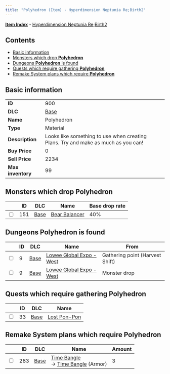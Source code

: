 ```yaml
---
title: "Polyhedron (Item) - Hyperdimension Neptunia Re;Birth2"
---
```


[**Item Index**](/neptunia/rb2/item/index.html) - [Hyperdimension Neptunia Re;Birth2](/neptunia/rb2)

## Contents

- [Basic information](#basic-information)
- [Monsters which drop **Polyhedron**](#monsters-which-drop-polyhedron)
- [Dungeons **Polyhedron** is found](#dungeons-polyhedron-is-found)
- [Quests which require gathering **Polyhedron**](#quests-which-require-gathering-polyhedron)
- [Remake System plans which require **Polyhedron**](#remake-system-plans-which-require-polyhedron)

## Basic information

|   |   |
| -- | -- |
| **ID** | 900 |
| **DLC** | [Base](/neptunia/rb2/dlc/0-base.html) |
| **Name** | Polyhedron |
| **Type** | Material |
| **Description** | Looks like something to use when creating Plans. Try and make as much as you can! |
| **Buy Price** | 0 |
| **Sell Price** | 2234 |
| **Max inventory** | 99 |

## Monsters which drop **Polyhedron**

|    | ID | DLC | Name | Base drop rate |
| -- | -- | --- | ---- | -------------- |
| <input type="checkbox" id="rb2-monster-0-151" class="trackbox" /> | 151 | [Base](/neptunia/rb2/dlc/0-base.html) | [Bear Balancer](/neptunia/rb2/monster/0-151-bear-balancer.html) | 40% |

## Dungeons **Polyhedron** is found

|    | ID | DLC | Name | From |
| -- | -- | --- | ---- | ---- |
| <input type="checkbox" id="rb2-dungeon-0-9" class="trackbox" /> | 9 | [Base](/neptunia/rb2/dlc/0-base.html) | [Lowee Global Expo - West](/neptunia/rb2/dungeon/0-9-lowee-global-expo-west.html) | Gathering point (Harvest Shift) |
| <input type="checkbox" id="rb2-dungeon-0-9" class="trackbox" /> | 9 | [Base](/neptunia/rb2/dlc/0-base.html) | [Lowee Global Expo - West](/neptunia/rb2/dungeon/0-9-lowee-global-expo-west.html) | Monster drop |

## Quests which require gathering **Polyhedron**

|    | ID | DLC | Name |
| -- | -- | --- | ---- |
| <input type="checkbox" id="rb2-quest-0-33" class="trackbox" /> | 33 | [Base](/neptunia/rb2/dlc/0-base.html) | [Lost Pon-Pon](/neptunia/rb2/quest/0-33-lost-pon-pon.html) |

## Remake System plans which require **Polyhedron**

|    | ID | DLC | Name | Amount |
| -- | -- | --- | ---- | ------ |
| <input type="checkbox" id="rb2-remake-0-283" class="trackbox" /> | 283 | [Base](/neptunia/rb2/dlc/0-base.html) | [Time Bangle](/neptunia/rb2/remake/0-283-time-bangle.html)<br />→ [Time Bangle](/neptunia/rb2/item/0-1632-time-bangle.html) (Armor) | 3 |